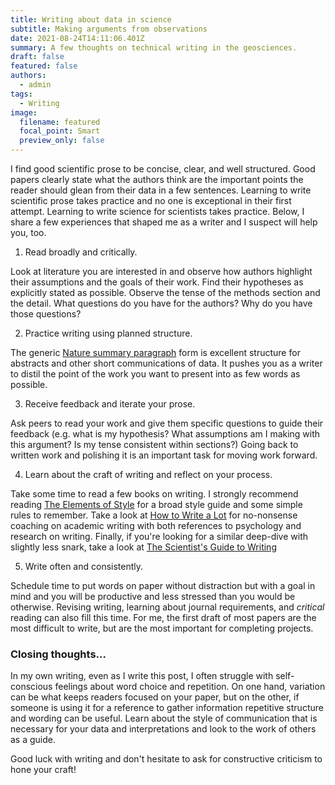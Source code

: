 ```yaml
---
title: Writing about data in science
subtitle: Making arguments from observations
date: 2021-08-24T14:11:06.401Z
summary: A few thoughts on technical writing in the geosciences.
draft: false
featured: false
authors:
  - admin
tags:
  - Writing
image:
  filename: featured
  focal_point: Smart
  preview_only: false
---
```

I find good scientific prose to be concise, clear, and well structured. Good papers clearly state what the authors think are the important points the reader should glean from their data in a few sentences. Learning to write scientific prose takes practice and no one is exceptional in their first attempt. Learning to write science for scientists takes practice. Below, I share a few experiences that shaped me as a writer and I suspect will help you, too.

1. Read broadly and critically.

Look at literature you are interested in and observe how authors highlight their assumptions and the goals of their work. Find their hypotheses as explicitly stated as possible. Observe the tense of the methods section and the detail. What questions do you have for the authors? Why do you have those questions?

2. Practice writing using planned structure.

The generic [Nature summary paragraph](https://www.nature.com/documents/nature-summary-paragraph.pdf) form is excellent structure for abstracts and other short communications of data. It pushes you as a writer to distil the point of the work you want to present into as few words as possible.

3. Receive feedback and iterate your prose.

Ask peers to read your work and give them specific questions to guide their feedback (e.g. what is my hypothesis? What assumptions am I making with this argument? Is my tense consistent within sections?) Going back to written work and polishing it is an important task for moving work forward.

4. Learn about the craft of writing and reflect on your process.

Take some time to read a few books on writing. I strongly recommend reading [The Elements of Style](https://en.wikipedia.org/wiki/The_Elements_of_Style) for a broad style guide and some simple rules to remember. Take a look at [How to Write a Lot](https://www.apa.org/pubs/books/4441031) for no-nonsense coaching on academic writing with both references to psychology and research on writing. Finally, if you're looking for a similar deep-dive with slightly less snark, take a look at [The Scientist's Guide to Writing](https://press.princeton.edu/books/paperback/9780691170220/the-scientists-guide-to-writing)

5. Write often and consistently.

Schedule time to put words on paper without distraction but with a goal in mind and you will be productive and less stressed than you would be otherwise. Revising writing, learning about journal requirements, and *critical* reading can also fill this time. For me, the first draft of most papers are the most difficult to write, but are the most important for completing projects.

### Closing thoughts...

In my own writing, even as I write this post, I often struggle with self-conscious feelings about word choice and repetition. On one hand, variation can be what keeps readers focused on your paper, but on the other, if someone is using it for a reference to gather information repetitive structure and wording can be useful. Learn about the style of communication that is necessary for your data and interpretations and look to the work of others as a guide.

Good luck with writing and don't hesitate to ask for constructive criticism to hone your craft!